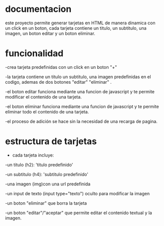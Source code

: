 # documentacion
este proyecto permite generar tarjetas en HTML de manera dinamica con un click en un boton, cada tarjeta contiene un titulo, un subtitulo, una imagen, un boton editar y un boton eliminar. 

# funcionalidad
-crea tarjeta predefinidas con un click en un boton "+"

-la tarjeta contiene un titulo un subtitulo, una imagen predefinidas en el codigo, ademas de dos botones "editar" "eliminar" .

-el boton editar funciona mediante una funcion de javascript y te permite modificar el contenido de una tarjeta.

-el boton eliminar funciona mediante una funcion de javascript y te permite eliminar todo el contenido de una tarjeta.

-el proceso de adición se hace sin la necesidad de una recarga de pagina. 

# estructura de tarjetas 
+ cada tarjeta incluye: 

-un titulo (h2): 'titulo predefinido'

-un subtitulo (h4): 'subtitulo predefinido'

-una imagen (img)con una url predefinida

-un input de texto (input type="texto") oculto para modificar la imagen

-un boton "eliminar" que borra la tarjeta

-un boton "editar"/"aceptar" que permite editar el contenido textual y la imagen.
